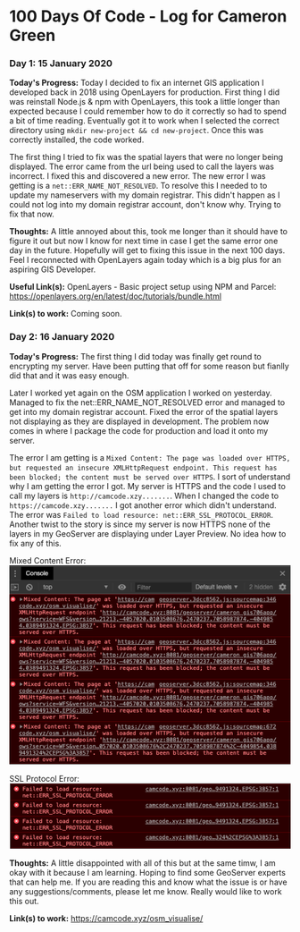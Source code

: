 # 100 Days Of Code - Log for Cameron Green

### Day 1: 15 January 2020

**Today's Progress:** Today I decided to fix an internet GIS application I developed back in 2018 using OpenLayers for production. First thing I did was reinstall Node.js & npm with OpenLayers, this took a little longer than expected because I could remember how to do it correctly so had to spend a bit of time reading. Eventually got it to work when I selected the correct directory using `mkdir new-project && cd new-project`. Once this was correctly installed, the code worked. 

The first thing I tried to fix was the spatial layers that were no longer being displayed. The error came from the url being used to call the layers was incorrect. I fixed this and discovered a new error. The new error I was getting is a `net::ERR_NAME_NOT_RESOLVED`. To resolve this I needed to to update my nameservers with my domain registrar. This didn't happen as I could not log into my domain registrar account, don't know why. Trying to fix that now. 

**Thoughts:** A little annoyed about this, took me longer than it should have to figure it out but now I know for next time in case I get the same error one day in the future. Hopefully will get to fixing this issue in the next 100 days. Feel I reconnected with OpenLayers again today which is a big plus for an aspiring GIS Developer. 

**Useful Link(s):** OpenLayers - Basic project setup using NPM and Parcel: https://openlayers.org/en/latest/doc/tutorials/bundle.html 

**Link(s) to work:** Coming soon. 

### Day 2: 16 January 2020
**Today's Progress:** The first thing I did today was finally get round to encrypting my server. Have been putting that off for some reason but fianlly did that and it was easy enough. 

Later I worked yet again on the OSM application I worked on yesterday. Managed to fix the net::ERR_NAME_NOT_RESOLVED error and managed to get into my domain registrar account. Fixed the error of the spatial layers not displaying as they are displayed in development. The problem now comes in where I package the code for production and load it onto my server. 

The error I am getting is a `Mixed Content: The page was loaded over HTTPS, but requested an insecure XMLHttpRequest endpoint. This request has been blocked; the content must be served over HTTPS`. I sort of understand why I am getting the error I got. My server is HTTPS and the code I used to call my layers is `http://camcode.xzy.......`. When I changed the code to `https://camcode.xzy.......` I got another error which didn't understand. The error was `Failed to load resource: net::ERR_SSL_PROTOCOL_ERROR`. Another twist to the story is since my server is now HTTPS none of the layers in my GeoServer are displaying under Layer Preview. No idea how to fix any of this.  

Mixed Content Error:
![HTTPS_Error](https://github.com/CamGreen/100-days-of-code/blob/master/images/HTTPS_Error.png)

SSL Protocol Error:
![SSL_Error](https://github.com/CamGreen/100-days-of-code/blob/master/images/SSL_Error.png)

**Thoughts:** A little disappointed with all of this but at the same timw, I am okay with it because I am learning. Hoping to find some GeoServer experts that can help me. If you are reading this and know what the issue is or have any suggestions/comments, please let me know. Really would like to work this out. 

**Link(s) to work:** https://camcode.xyz/osm_visualise/
